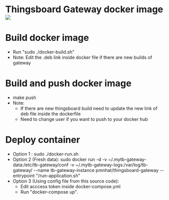 # Thingsboard Gateway docker image [![](https://images.microbadger.com/badges/version/gmatheu/thingsboard-gateway.svg)](https://microbadger.com/images/gmatheu/thingsboard-gateway "Get your own version badge on microbadger.com")

# Build docker image
- Run "sudo ./docker-build.sh"
- Note: Edit the .deb link inside docker file if there are new builds of gateway

# Build and push docker image
- make push
- Note: 
  - If there are new thingsboard build need to update the new link of deb file inside the dockerfile
  - Need to change user if you want to push to your docker hub

# Deploy container
- Option 1 : sudo ./docker-run.sh
- Option 2 (Fresh data): sudo docker run -d -v ~/.mytb-gateway-data:/etc/tb-gateway/conf -v ~/.mytb-gateway-logs:/var/log/tb-gateway/ --name tb-gateway-instance pmnhat/thingsboard-gateway --entrypoint "/run-application.sh"
- Option 3 (Using config file from this source code): 
  - Edit acccess token inside docker-compose.yml
  - Run "docker-compose up".
